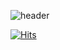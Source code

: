 ![header](https://capsule-render.vercel.app/api?type=waving&color=timeGradient&text=Hello%World!)

[![Hits](https://hits.seeyoufarm.com/api/count/incr/badge.svg?url=https%3A%2F%2Fgithub.com%2Feunnuricho%2Fhit-counter&count_bg=%23AD9EFF&title_bg=%239B9A9A&icon=smugmug.svg&icon_color=%23FFFFFF&title=hits&edge_flat=false)](https://hits.seeyoufarm.com)
